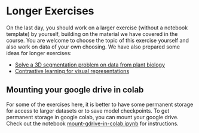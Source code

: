 # Longer Exercises

On the last day, you should work on a larger exercise (without a notebook template) by yourself, building on the material we have covered in the course.
You are welcome to choose the topic of this exercise yourself and also work on data of your own choosing.
We have also prepared some ideas for longer exercises:

- [Solve a 3D segmentation problem on data from plant biology](https://github.com/constantinpape/training-deep-learning-models-for-vison/blob/master/exercises/3d-segmentation.md)
- [Contrastive learning for visual representations](https://github.com/constantinpape/training-deep-learning-models-for-vison/blob/master/exercises/contrastive-learning.md)
<!-- more exercises?
- []()
- [Use your phone to deploy a simple classification problem]()
-->

## Mounting your google drive in colab

For some of the exercises here, it is better to have some permanent storage for access to larger datasets or to save model checkpoints.
To get permanent storage in google colab, you can mount your google drive.
Check out the notebook [mount-gdrive-in-colab.ipynb](https://colab.research.google.com/github/constantinpape/training-deep-learning-models-for-vison/blob/master/exercises/mount-gdrive-in-colab.ipynb) for instructions.
